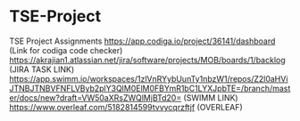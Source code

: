 # TSE-Project
TSE Project Assignments
https://app.codiga.io/project/36141/dashboard              (Link for codiga code checker)
https://akrajian1.atlassian.net/jira/software/projects/MOB/boards/1/backlog  (JIRA TASK LINK)
https://app.swimm.io/workspaces/1zlVnRYybUunTy1nbzW1/repos/Z2l0aHViJTNBJTNBVFNFLVByb2plY3QlM0ElM0FBYmR1bC1LYXJpbTE=/branch/master/docs/new?draft=VW50aXRsZWQlMjBTd20= (SWIMM LINK)
https://www.overleaf.com/5182814599tvvycqrzftjf (OVERLEAF)
